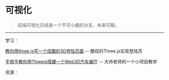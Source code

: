 # 可视化

> 前端可视化已经是一个不可小觑的分支，未来可期。



----

学习：

[教你用three.js写一个炫酷的3D登陆页面](https://juejin.cn/post/7020571868314730532) -- 酷炫的Three.js实现登陆页

[手把手教你用Threejs搭建一个Web3D汽车展厅](https://juejin.cn/post/6981249521258856456) -- 大帅老师的一个小项目教学

资源：


